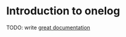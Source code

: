 # Introduction to onelog

TODO: write [great documentation](http://jacobian.org/writing/great-documentation/what-to-write/)
